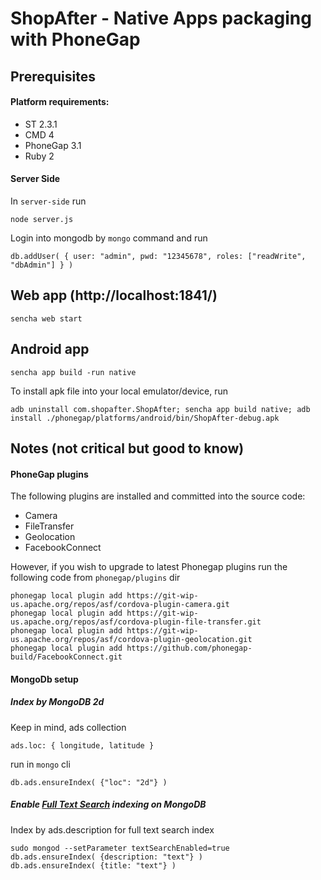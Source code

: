 # ShopAfter - Native Apps packaging with PhoneGap

## Prerequisites
#### Platform requirements:
* ST 2.3.1
* CMD 4
* PhoneGap 3.1
* Ruby 2

#### Server Side
In `server-side` run

    node server.js

Login into mongodb by `mongo` command and run

    db.addUser( { user: "admin", pwd: "12345678", roles: ["readWrite", "dbAdmin"] } )

## Web app (http://localhost:1841/)

    sencha web start
    
## Android app

    sencha app build -run native
    
To install apk file into your local emulator/device, run

    adb uninstall com.shopafter.ShopAfter; sencha app build native; adb install ./phonegap/platforms/android/bin/ShopAfter-debug.apk
    
## Notes (not critical but good to know)
#### PhoneGap plugins
The following plugins are installed and committed into the source code:
* Camera
* FileTransfer
* Geolocation
* FacebookConnect

However, if you wish to upgrade to latest Phonegap plugins run the following code from `phonegap/plugins` dir

    phonegap local plugin add https://git-wip-us.apache.org/repos/asf/cordova-plugin-camera.git
    phonegap local plugin add https://git-wip-us.apache.org/repos/asf/cordova-plugin-file-transfer.git
    phonegap local plugin add https://git-wip-us.apache.org/repos/asf/cordova-plugin-geolocation.git
    phonegap local plugin add https://github.com/phonegap-build/FacebookConnect.git

#### MongoDb setup
##### Index by MongoDB 2d 
Keep in mind, ads collection

    ads.loc: { longitude, latitude }

run in `mongo` cli

    db.ads.ensureIndex( {"loc": "2d"} )
##### Enable [Full Text Search](http://docs.mongodb.org/manual/tutorial/enable-text-search/) indexing on MongoDB
Index by ads.description for full text search index

    sudo mongod --setParameter textSearchEnabled=true
    db.ads.ensureIndex( {description: "text"} )
    db.ads.ensureIndex( {title: "text"} )




